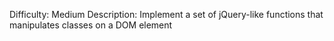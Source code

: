 Difficulty: Medium
Description: Implement a set of jQuery-like functions that manipulates classes on a DOM element